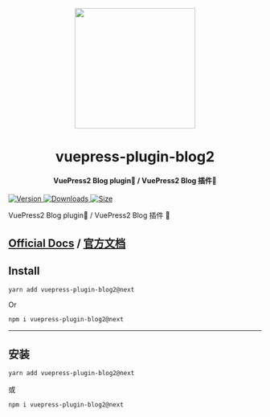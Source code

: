 <!-- markdownlint-disable -->
<p align="center">
  <img width="240" src="https://vuepress-theme-hope.github.io/v2/logo.svg" style="text-align: center;"/>
</p>
<h1 align="center">vuepress-plugin-blog2</h1>
<h4 align="center">VuePress2 Blog plugin📝 / VuePress2 Blog 插件📝</h4>

[![Version](https://img.shields.io/npm/v/vuepress-plugin-blog2/next.svg?style=flat-square&logo=npm) ![Downloads](https://img.shields.io/npm/dm/vuepress-plugin-blog2.svg?style=flat-square&logo=npm) ![Size](https://img.shields.io/bundlephobia/min/vuepress-plugin-blog2?style=flat-square&logo=npm)](https://www.npmjs.com/package/vuepress-plugin-blog2)

<!-- markdownlint-restore -->

VuePress2 Blog plugin📝 / VuePress2 Blog 插件 📝

## [Official Docs](https://vuepress-theme-hope.github.io/v2/blog/) / [官方文档](https://vuepress-theme-hope.gitee.io/v2/blog/zh/)

## Install

```bash
yarn add vuepress-plugin-blog2@next
```

Or

```bash
npm i vuepress-plugin-blog2@next
```

---

## 安装

```bash
yarn add vuepress-plugin-blog2@next
```

或

```bash
npm i vuepress-plugin-blog2@next
```
